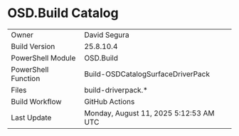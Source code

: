 ﻿# OSD.Build Catalog

| | |
|-|-|
| Owner | David Segura |
| Build Version | 25.8.10.4 |
| PowerShell Module | OSD.Build |
| PowerShell Function | Build-OSDCatalogSurfaceDriverPack |
| Files | build-driverpack.* |
| Build Workflow | GitHub Actions |
| Last Update | Monday, August 11, 2025 5:12:53 AM UTC |
